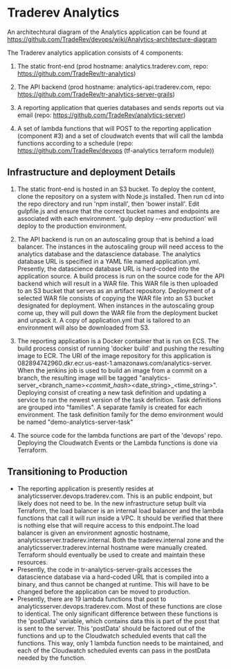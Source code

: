 # Traderev Analytics

An architechtural diagram of the Analytics application can be found at https://github.com/TradeRev/devops/wiki/Analytics-architecture-diagram

The Traderev analytics application consists of 4 components:

1. The static front-end (prod hostname: analytics.traderev.com, repo: https://github.com/TradeRev/tr-analytics)

2. The API backend (prod hostname: analytics-api.traderev.com, repo: https://github.com/TradeRev/tr-analytics-server-grails)

3. A reporting application that queries databases and sends reports out via email (repo: https://github.com/TradeRev/analytics-server)

4. A set of lambda functions that will POST to the reporting application (component #3) and a set of cloudwatch events that will call the lambda functions according to a schedule (repo: https://github.com/TradeRev/devops (tf-analytics terraform module))

Infrastructure and deployment Details
----------------------
1. The static front-end is hosted in an S3 bucket.  To deploy the content, clone the repository on a system with Node.js installed.  Then run cd into the repo directory and run 'npm install', then 'bower install'.  Edit gulpfile.js and ensure that the correct bucket names and endpoints are associated with each environment.  'gulp deploy --env production' will deploy to the production environment.

2. The API backend is run on an autoscaling group that is behind a load balancer.  The instances in the autoscaling group will need access to the analytics database and the datascience database.  The analytics database URL is specified in a YAML file named application.yml.  Presently, the datascience database URL is hard-coded into the application source.  A build process is run on the source code for the API backend which will result in a WAR file.  This WAR file is then uploaded to an S3 bucket that serves as an artifact repository.
Deployment of a selected WAR file consists of copying the WAR file into an S3 bucket designated for deployment.  When instances in the autoscaling group come up, they will pull down the WAR file from the deployment bucket and unpack it.  A copy of application.yml that is tailored to an environment will also be downloaded from S3.  

3. The reporting application is a Docker container that is run on ECS.  The build process consist of running 'docker build' and pushing the resulting image to ECR.  The URI of the image repository for this application is 082894742960.dkr.ecr.us-east-1.amazonaws.com/analytics-server.  When the jenkins job is used to build an image from a commit on a branch, the resulting image will be tagged "analytics-server_&lt;branch_name&gt;_&lt;commit_hash&gt;_&lt;date_string&gt;_&lt;time_string&gt;".  Deploying consist of creating a new task definition and updating a service to run the newest version of the task definition.  Task definitions are grouped into "families".  A separate family is created for each environment.  The task definition family for the demo environment would be named "demo-analytics-server-task"

4. The source code for the lambda functions are part of the 'devops' repo.  Deploying the Cloudwatch Events or the Lambda functions is done via Terraform.

Transitioning to Production
----------------------

- The reporting application is presently resides at analyticsserver.devops.traderev.com.  This is an public endpoint, but likely does not need to be.  In the new infrastructure setup built via Terraform, the load balancer is an internal load balancer and the lambda functions that call it will run inside a VPC.  It should be verified that there is nothing else that will require access to this endpoint.The load balancer is given an environment agnostic hostname, analyticsserver.traderev.internal.  Both the traderev.internal zone and the analyticsserver.traderev.internal hostname were manually created.  Terraform should eventually be used to create and maintain these resources.
- Presently, the code in tr-analytics-server-grails accesses the datascience database via a hard-coded URL that is compiled into a binary, and thus cannot be changed at runtime.  This will have to be changed before the application can be moved to production.  
- Presently, there are 19 lambda functions that post to analyticsserver.devops.traderev.com.  Most of these functions are close to identical.  The only significant difference between these functions is the 'postData' variable, which contains data this is part of the post that is sent to the server.  This 'postData' should be factored out of the functions and up to the Cloudwatch scheduled events that call the functions.  This way, only 1 lambda function needs to be maintained, and each of the Cloudwatch scheduled events can pass in the postData needed by the function.
